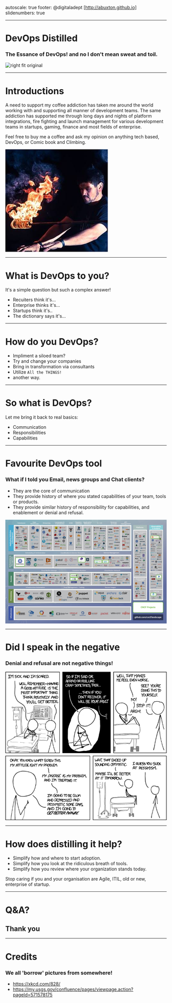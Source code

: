 autoscale: true 
footer: @digitaladept [http://abuxton.github.io]
slidenumbers: true

---
# DevOps Distilled
### The Essance of DevOps! and no I don't mean sweat and toil.
![right fit original](_images/hubot.png)

---
# Introductions
A need to support my coffee addiction has taken me around the world working with and supporting all manner of development teams. The same addiction has supported me through long days and nights of platform integrations, fire fighting and launch management for various development teams in startups, gaming, finance and most fields of enterprise.

Feel free to buy me a coffee and ask my opinion on anything tech based, DevOps, or Comic book and Climbing.

![right](../_shared/_images/me_fire_cmoss_e42014.jpg)

---
# What is DevOps to you? 

It's a simple question but such a complex answer! 
* Recuiters think it's...
* Enterprise thinks it's... 
* Startups think it's.. 
* The dictionary says it's...


---

# How do you DevOps? 
* Impliment a siloed team?
* Try and change your companies
* Bring in transformation via consultants
* Utilize `All the THINGS!`
* another way. 

---

# So what is DevOps? 

Let me bring it back to real basics:
* Communication
* Responsibilities
* Capabilities

---

# Favourite DevOps tool

### What if I told you Email, news groups and Chat clients?

* They are the core of communication
* They provide history of where you stated capabilities of your team, tools or products. 
* They provide similar history of responsibility for capabilities, and enablement or denial and refusal.

![right](_images/CloudNativeLandscape_v0.9.4_cncf.jpg)

---

# Did I speak in the negative

### Denial and refusal are not negative things!

![right](_images/positive_attitude.png)

---
# How does distilling it help?

* Simplify how and where to start adoption.
* Simplify how you look at the ridiculous breath of tools.
* Simplify how you review where your organization stands today.

Stop caring if you and your organisation are Agile, ITIL, old or new, enterprise of startup. 

--- 
# Q&A?

## Thank you

---
# Credits
### We all 'borrow' pictures from somewhere!

* https://xkcd.com/828/
* https://my.usgs.gov/confluence/pages/viewpage.action?pageId=571578175

